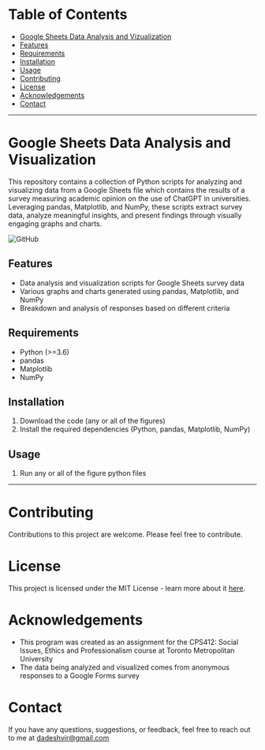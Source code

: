 # Table of Contents
- [Google Sheets Data Analysis and Vizualization](#google-sheets-data-analysis-and-visualization)
- [Features](#features)
- [Requirements](#requirements)
- [Installation](#installation)
- [Usage](#usage)
- [Contributing](#contributing)
- [License](#license)
- [Acknowledgements](#acknowledgements)
- [Contact](#contact)

------------------------------

# Google Sheets Data Analysis and Visualization
This repository contains a collection of Python scripts for analyzing and visualizing data from a Google Sheets file which contains the results of a survey measuring academic opinion on the use of ChatGPT in universities. Leveraging pandas, Matplotlib, and NumPy, these scripts extract survey data, analyze meaningful insights, and present findings through visually engaging graphs and charts.

![GitHub](https://img.shields.io/github/license/adedhi/google-sheets-data-analysis-and-visualization)

## Features
- Data analysis and visualization scripts for Google Sheets survey data
- Various graphs and charts generated using pandas, Matplotlib, and NumPy
- Breakdown and analysis of responses based on different criteria

## Requirements
- Python (>=3.6)
- pandas
- Matplotlib
- NumPy

## Installation
1. Download the code (any or all of the figures)
2. Install the required dependencies (Python, pandas, Matplotlib, NumPy)

## Usage
1. Run any or all of the figure python files

------------------------------

# Contributing
Contributions to this project are welcome. Please feel free to contribute.

# License
This project is licensed under the MIT License - learn more about it [here](LICENSE).

# Acknowledgements
- This program was created as an assignment for the CPS412: Social Issues, Ethics and Professionalism course at Toronto Metropolitan University
- The data being analyzed and visualized comes from anonymous responses to a Google Forms survey

# Contact
If you have any questions, suggestions, or feedback, feel free to reach out to me at dadeshvir@gmail.com
